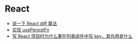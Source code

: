 # React

- [说一下 React diff 算法](https://github.com/zxf4399/interview/issues/11)
- [实现 usePersistFn](https://github.com/zxf4399/interview/issues/45)
- [写 React 项目时为什么要在列表组件中写 key，其作用是什么](https://zh-hans.reactjs.org/docs/reconciliation.html#recursing-on-children)

